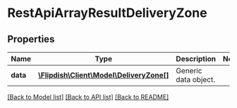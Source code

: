 # RestApiArrayResultDeliveryZone

## Properties
Name | Type | Description | Notes
------------ | ------------- | ------------- | -------------
**data** | [**\Flipdish\Client\Model\DeliveryZone[]**](DeliveryZone.md) | Generic data object. | 

[[Back to Model list]](../README.md#documentation-for-models) [[Back to API list]](../README.md#documentation-for-api-endpoints) [[Back to README]](../README.md)



